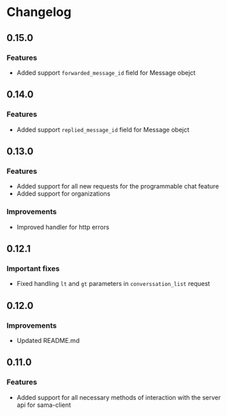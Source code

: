 # Changelog

## 0.15.0

### Features

- Added support `forwarded_message_id` field for Message obejct

## 0.14.0

### Features

- Added support `replied_message_id` field for Message obejct

## 0.13.0

### Features

- Added support for all new requests for the programmable chat feature
- Added support for organizations

### Improvements

- Improved handler for http errors

## 0.12.1

### Important fixes

- Fixed handling `lt` and `gt` parameters in `converssation_list` request

## 0.12.0

### Improvements

- Updated README.md

## 0.11.0

### Features

- Added support for all necessary methods of interaction with the server api for sama-client
